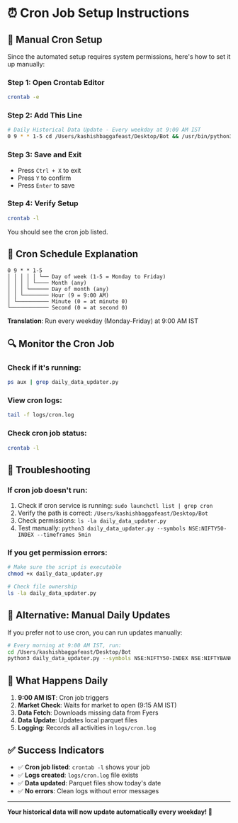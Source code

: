 # ⏰ Cron Job Setup Instructions

## 🔧 **Manual Cron Setup**

Since the automated setup requires system permissions, here's how to set it up manually:

### **Step 1: Open Crontab Editor**
```bash
crontab -e
```

### **Step 2: Add This Line**
```bash
# Daily Historical Data Update - Every weekday at 9:00 AM IST
0 9 * * 1-5 cd /Users/kashishbaggafeast/Desktop/Bot && /usr/bin/python3 daily_data_updater.py --symbols NSE:NIFTY50-INDEX NSE:NIFTYBANK-INDEX --timeframes 5min 15min 1D >> logs/cron.log 2>&1
```

### **Step 3: Save and Exit**
- Press `Ctrl + X` to exit
- Press `Y` to confirm
- Press `Enter` to save

### **Step 4: Verify Setup**
```bash
crontab -l
```

You should see the cron job listed.

## 📅 **Cron Schedule Explanation**

```
0 9 * * 1-5
│ │ │ │ │ └── Day of week (1-5 = Monday to Friday)
│ │ │ │ └──── Month (any)
│ │ │ └────── Day of month (any)
│ │ └──────── Hour (9 = 9:00 AM)
│ └────────── Minute (0 = at minute 0)
└──────────── Second (0 = at second 0)
```

**Translation**: Run every weekday (Monday-Friday) at 9:00 AM IST

## 🔍 **Monitor the Cron Job**

### **Check if it's running:**
```bash
ps aux | grep daily_data_updater.py
```

### **View cron logs:**
```bash
tail -f logs/cron.log
```

### **Check cron job status:**
```bash
crontab -l
```

## 🚨 **Troubleshooting**

### **If cron job doesn't run:**
1. Check if cron service is running: `sudo launchctl list | grep cron`
2. Verify the path is correct: `/Users/kashishbaggafeast/Desktop/Bot`
3. Check permissions: `ls -la daily_data_updater.py`
4. Test manually: `python3 daily_data_updater.py --symbols NSE:NIFTY50-INDEX --timeframes 5min`

### **If you get permission errors:**
```bash
# Make sure the script is executable
chmod +x daily_data_updater.py

# Check file ownership
ls -la daily_data_updater.py
```

## 📝 **Alternative: Manual Daily Updates**

If you prefer not to use cron, you can run updates manually:

```bash
# Every morning at 9:00 AM IST, run:
cd /Users/kashishbaggafeast/Desktop/Bot
python3 daily_data_updater.py --symbols NSE:NIFTY50-INDEX NSE:NIFTYBANK-INDEX --timeframes 5min 15min 1D
```

## 🎯 **What Happens Daily**

1. **9:00 AM IST**: Cron job triggers
2. **Market Check**: Waits for market to open (9:15 AM IST)
3. **Data Fetch**: Downloads missing data from Fyers
4. **Data Update**: Updates local parquet files
5. **Logging**: Records all activities in `logs/cron.log`

## ✅ **Success Indicators**

- ✅ **Cron job listed**: `crontab -l` shows your job
- ✅ **Logs created**: `logs/cron.log` file exists
- ✅ **Data updated**: Parquet files show today's date
- ✅ **No errors**: Clean logs without error messages

---

**Your historical data will now update automatically every weekday! 🚀** 